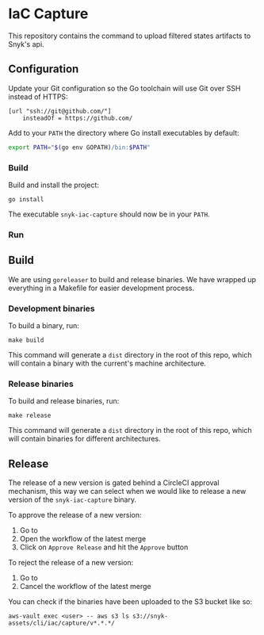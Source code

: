 # IaC Capture

This repository contains the command to upload filtered states artifacts to Snyk's api. 

## Configuration
Update your Git configuration so the Go toolchain will use Git over SSH instead
of HTTPS:

```
[url "ssh://git@github.com/"]
	insteadOf = https://github.com/
```

Add to your `PATH` the directory where Go install executables by default:

```sh
export PATH="$(go env GOPATH)/bin:$PATH"
```

### Build

Build and install the project:

```
go install
```

The executable `snyk-iac-capture` should now be in your `PATH`.

### Run

## Build

We are using `goreleaser` to build and release binaries. We have wrapped up
everything in a Makefile for easier development process.

### Development binaries

To build a binary, run:

```shell
make build
```

This command will generate a `dist` directory in the root of this repo, which
will contain a binary with the current's machine architecture.

### Release binaries

To build and release binaries, run:

```shell
make release
```

This command will generate a `dist` directory in the root of this repo, which
will contain binaries for different architectures.

## Release

The release of a new version is gated behind a CircleCI approval mechanism, this
way we can select when we would like to release a new version of the
`snyk-iac-capture` binary.

To approve the release of a new version:

1. Go to <TODO TBD>
2. Open the workflow of the latest merge
3. Click on `Approve Release` and hit the `Approve` button

To reject the release of a new version:

1. Go to <TODO TBD>
2. Cancel the workflow of the latest merge

You can check if the binaries have been uploaded to the S3 bucket like so:

```
aws-vault exec <user> -- aws s3 ls s3://snyk-assets/cli/iac/capture/v*.*.*/
```

[snyk-ci]: https://app.circleci.com/pipelines/github/snyk/cli?branch=master
[snyk-latest-release]: https://github.com/snyk/cli/releases/latest
[aws-vault]: https://github.com/99designs/aws-vault
